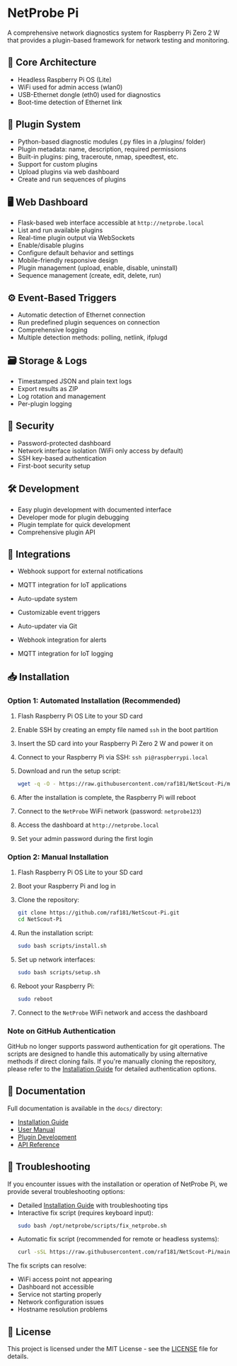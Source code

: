 # NetProbe Pi

A comprehensive network diagnostics system for Raspberry Pi Zero 2 W that provides a plugin-based framework for network testing and monitoring.

## 🧱 Core Architecture

- Headless Raspberry Pi OS (Lite)
- WiFi used for admin access (wlan0)
- USB-Ethernet dongle (eth0) used for diagnostics
- Boot-time detection of Ethernet link

## 🔌 Plugin System

- Python-based diagnostic modules (.py files in a /plugins/ folder)
- Plugin metadata: name, description, required permissions
- Built-in plugins: ping, traceroute, nmap, speedtest, etc.
- Support for custom plugins
- Upload plugins via web dashboard
- Create and run sequences of plugins

## 🖥️ Web Dashboard

- Flask-based web interface accessible at `http://netprobe.local`
- List and run available plugins
- Real-time plugin output via WebSockets
- Enable/disable plugins
- Configure default behavior and settings
- Mobile-friendly responsive design
- Plugin management (upload, enable, disable, uninstall)
- Sequence management (create, edit, delete, run)

## ⚙️ Event-Based Triggers

- Automatic detection of Ethernet connection
- Run predefined plugin sequences on connection
- Comprehensive logging
- Multiple detection methods: polling, netlink, ifplugd

## 🗃️ Storage & Logs

- Timestamped JSON and plain text logs
- Export results as ZIP
- Log rotation and management
- Per-plugin logging

## 🔐 Security

- Password-protected dashboard
- Network interface isolation (WiFi only access by default)
- SSH key-based authentication
- First-boot security setup

## 🛠️ Development

- Easy plugin development with documented interface
- Developer mode for plugin debugging
- Plugin template for quick development
- Comprehensive plugin API

## 🧪 Integrations

- Webhook support for external notifications
- MQTT integration for IoT applications
- Auto-update system
- Customizable event triggers

- Auto-updater via Git
- Webhook integration for alerts
- MQTT integration for IoT logging

## 📥 Installation

### Option 1: Automated Installation (Recommended)

1. Flash Raspberry Pi OS Lite to your SD card
2. Enable SSH by creating an empty file named `ssh` in the boot partition
3. Insert the SD card into your Raspberry Pi Zero 2 W and power it on
4. Connect to your Raspberry Pi via SSH: `ssh pi@raspberrypi.local`
5. Download and run the setup script:

    ```bash
    wget -q -O - https://raw.githubusercontent.com/raf181/NetScout-Pi/main/scripts/setup.sh | sudo bash
    ```

6. After the installation is complete, the Raspberry Pi will reboot
7. Connect to the `NetProbe` WiFi network (password: `netprobe123`)
8. Access the dashboard at `http://netprobe.local`
9. Set your admin password during the first login

### Option 2: Manual Installation

1. Flash Raspberry Pi OS Lite to your SD card
2. Boot your Raspberry Pi and log in
3. Clone the repository:

    ```bash
    git clone https://github.com/raf181/NetScout-Pi.git
    cd NetScout-Pi
    ```

4. Run the installation script:

    ```bash
    sudo bash scripts/install.sh
    ```

5. Set up network interfaces:

    ```bash
    sudo bash scripts/setup.sh
    ```

6. Reboot your Raspberry Pi:

    ```bash
    sudo reboot
    ```

7. Connect to the `NetProbe` WiFi network and access the dashboard

### Note on GitHub Authentication

GitHub no longer supports password authentication for git operations. The scripts are designed to handle this automatically by using alternative methods if direct cloning fails. If you're manually cloning the repository, please refer to the [Installation Guide](docs/INSTALL.md) for detailed authentication options.

## 📖 Documentation

Full documentation is available in the `docs/` directory:

- [Installation Guide](docs/INSTALL.md)
- [User Manual](docs/USER_MANUAL.md)
- [Plugin Development](docs/PLUGIN_DEVELOPMENT.md)
- [API Reference](docs/API_REFERENCE.md)

## 🔧 Troubleshooting

If you encounter issues with the installation or operation of NetProbe Pi, we provide several troubleshooting options:

- Detailed [Installation Guide](docs/INSTALL.md) with troubleshooting tips
- Interactive fix script (requires keyboard input):
  ```bash
  sudo bash /opt/netprobe/scripts/fix_netprobe.sh
  ```
- Automatic fix script (recommended for remote or headless systems):
  ```bash
  curl -sSL https://raw.githubusercontent.com/raf181/NetScout-Pi/main/scripts/autofix.sh | sudo bash
  ```

The fix scripts can resolve:
- WiFi access point not appearing
- Dashboard not accessible
- Service not starting properly
- Network configuration issues
- Hostname resolution problems

## 📜 License

This project is licensed under the MIT License - see the [LICENSE](LICENSE) file for details.
